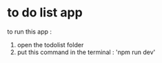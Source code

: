 # to do list app

to run this app : 
1. open the todolist folder
2. put this command in the terminal : 'npm run dev'

